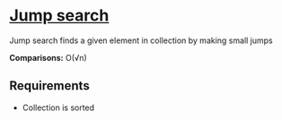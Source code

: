 # [Jump search](https://en.wikipedia.org/wiki/Jump_search)

Jump search finds a given element in collection by making small jumps

**Comparisons:** O(√n)

## Requirements

- Collection is sorted
